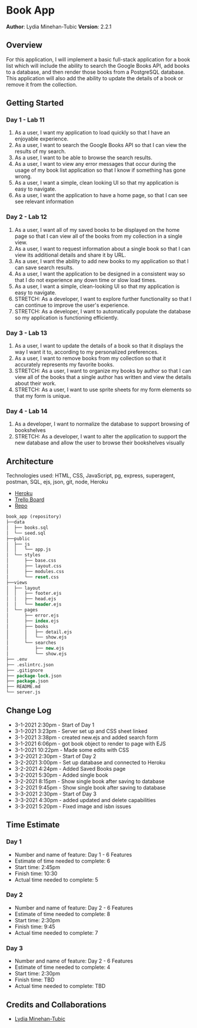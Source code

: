 # Book App

**Author**: Lydia Minehan-Tubic
**Version**: 2.2.1

## Overview

For this application, I will implement a basic full-stack application for a book list which will include the ability to search the Google Books API, add books to a database, and then render those books from a PostgreSQL database. This application will also add the ability to update the details of a book or remove it from the collection.

## Getting Started

### Day 1 - Lab 11

1. As a user, I want my application to load quickly so that I have an enjoyable experience.
2. As a user, I want to search the Google Books API so that I can view the results of my search.
3. As a user, I want to be able to browse the search results.
4. As a user, I want to view any error messages that occur during the usage of my book list application so that I know if something has gone wrong.
5. As a user, I want a simple, clean looking UI so that my application is easy to navigate.
6. As a user, I want the application to have a home page, so that I can see see relevant information

### Day 2 - Lab 12

1. As a user, I want all of my saved books to be displayed on the home page so that I can view all of the books from my collection in a single view.
2. As a user, I want to request information about a single book so that I can view its additional details and share it by URL.
3. As a user, I want the ability to add new books to my application so that I can save search results.
4. As a user, I want the application to be designed in a consistent way so that I do not experience any down time or slow load times.
5. As a user, I want a simple, clean-looking UI so that my application is easy to navigate.
6. STRETCH: As a developer, I want to explore further functionality so that I can continue to improve the user's experience.
7. STRETCH: As a developer, I want to automatically populate the database so my application is functioning efficiently.

### Day 3 - Lab 13

1. As a user, I want to update the details of a book so that it displays the way I want it to, according to my personalized preferences.
2. As a user, I want to remove books from my collection so that it accurately represents my favorite books.
3. STRETCH: As a user, I want to organize my books by author so that I can view all of the books that a single author has written and view the details about their work.
4. STRETCH: As a user, I want to use sprite sheets for my form elements so that my form is unique.

### Day 4 - Lab 14

1. As a developer, I want to normalize the database to support browsing of bookshelves
2. STRETCH: As a developer, I want to alter the application to support the new database and allow the user to browse their bookshelves visually

## Architecture

Technologies used: HTML, CSS, JavaScript, pg, express, superagent, postman, SQL, ejs, json, git, node, Heroku
* [Heroku](https://book-app-lmt.herokuapp.com/)
* [Trello Board](https://trello.com/b/phIL5fD9/book-app)
* [Repo](https://github.com/LydiaMT/book_app)


```SQL
book_app (repository)
├──data
│  ├── books.sql
│  └── seed.sql
├──public
│  ├── js
│  │   └── app.js
│  └── styles
│      ├── base.css
│      ├── layout.css
│      ├── modules.css
│      └── reset.css
├──views
│  ├── layout
│  │   ├── footer.ejs
│  │   ├── head.ejs
│  │   └── header.ejs
│  └── pages
│      ├── error.ejs
│      ├── index.ejs
│      ├── books
│      │   ├── detail.ejs
│      │   └── show.ejs
│      └── searches
│          ├── new.ejs
│          └── show.ejs
├── .env
├── .eslintrc.json
├── .gitignore
├── package-lock.json
├── package.json
├── README.md
└── server.js
```

## Change Log

* 3-1-2021 2:30pm - Start of Day 1
* 3-1-2021 3:23pm - Server set up and CSS sheet linked
* 3-1-2021 3:38pm - created new.ejs and added search form
* 3-1-2021 6:06pm - got book object to render to page with EJS
* 3-1-2021 10:22pm - Made some edits with CSS
* 3-2-2021 2:30pm - Start of Day 2
* 3-2-2021 3:00pm - Set up database and connected to Heroku
* 3-2-2021 4:24pm - Added Saved Books page
* 3-2-2021 5:30pm - Added single book
* 3-2-2021 8:15pm - Show single book after saving to database
* 3-2-2021 9:45pm - Show single book after saving to database
* 3-3-2021 2:30pm - Start of Day 3
* 3-3-2021 4:30pm - added updated and delete capabilities
* 3-3-2021 5:20pm - Fixed image and isbn issues

## Time Estimate

### Day 1

* Number and name of feature: Day 1 - 6 Features
* Estimate of time needed to complete: 6
* Start time: 2:45pm
* Finish time: 10:30
* Actual time needed to complete: 5

### Day 2

* Number and name of feature: Day 2 - 6 Features
* Estimate of time needed to complete: 8
* Start time: 2:30pm
* Finish time: 9:45
* Actual time needed to complete: 7

### Day 3

* Number and name of feature: Day 2 - 6 Features
* Estimate of time needed to complete: 4
* Start time: 2:30pm
* Finish time: TBD
* Actual time needed to complete: TBD

## Credits and Collaborations

* [Lydia Minehan-Tubic](https://github.com/LydiaMT)
